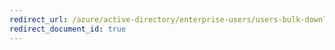 ```yaml
---
redirect_url: /azure/active-directory/enterprise-users/users-bulk-download
redirect_document_id: true
---
```

